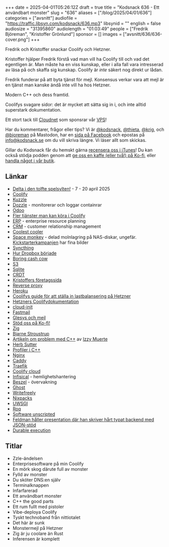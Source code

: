 +++
date = 2025-04-01T05:26:12Z
draft = true
title = "Kodsnack 636 - Ett användbart monster"
slug = "636"
aliases = ["/blog/2025/04/01/636"]
categories = ["avsnitt"]
audiofile = "https://traffic.libsyn.com/kodsnack/636.mp3"
libsynid = ""
english = false
audiosize = "31395860"
audiolength = "01:03:49"
people = ["Fredrik Björeman", "Kristoffer Grönlund"]
sponsor = []
images = ["avsnitt/636/636-cover.png"]
+++

Fredrik och Kristoffer snackar Coolify och Hetzner.

Kristoffer hjälper Fredrik förstå vad man vill ha Coolify till och vad det egentligen är. Man måste ha en viss kunskap, eller i alla fall vara intresserad av läsa på och skaffa sig kunskap. Coolify är *inte* säkert nog direkt ur lådan.

Fredrik funderar på att byta tjänst för mejl. Konsensus verkar vara att mejl är en tjänst man kanske ändå inte vill ha hos Hetzner.

Modern C++ och dess framtid.

Coolifys svagare sidor: det är mycket att sätta sig in i, och inte alltid superstark dokumentation.

Ett stort tack till [Cloudnet](https://www.cloudnet.se) som sponsrar vår [VPS](https://en.wikipedia.org/wiki/Virtual_private_server)!

Har du kommentarer, frågor eller tips? Vi är [@kodsnack](https://social.podsnack.se/@kodsnack), [@thieta](https://6510.nu/@thieta), [@krig](https://6510.nu/@krig), och [@bjoreman](https://toot.cafe/@bjoreman) på Mastodon, har en [sida på Facebook](https://www.facebook.com/) och epostas på [info@kodsnack.se](mailto:info@kodsnack.se) om du vill skriva längre. Vi läser allt som skickas.

Gillar du Kodsnack får du hemskt gärna [recensera oss i iTunes](https://itunes.apple.com/se/podcast/kodsnack/id561631498?l=en)! Du kan också stödja podden genom att <a href="https://ko-fi.com/kodsnack" rel="payment">ge oss en kaffe (eller två!) på Ko-fi</a>, eller [handla något i vår butik](https://shop.spreadshirt.se/kodsnack/).

## Länkar
* [Delta i den tolfte spelsylten!](https://itch.io/jam/spelsylt12) - 7 - 20 april 2025
* [Coolify](https://coolify.io/)
* [Kuzzle](https://kuzzle.io/)
* [Dozzle](https://dozzle.dev/) - monitorerar och loggar containrar
* [Odoo](https://www.odoo.com/)
* [Fler tjänster man kan köra i Coolify](https://coolify.io/docs/services/overview)
* [ERP](https://en.wikipedia.org/wiki/Enterprise_resource_planning) - enterprise resource planning
* [CRM](https://en.wikipedia.org/wiki/Customer_relationship_management) - customer relationship management
* [Coolest cooler](https://en.wikipedia.org/wiki/Coolest_Cooler)
* [Space monkey](https://en.wikipedia.org/wiki/Space_Monkey_%28company%29) - delad molnlagring på NAS-diskar, ungefär. [Kickstarterkampanjen](https://www.kickstarter.com/projects/clintgc/space-monkey-taking-the-cloud-out-of-the-datacente) har fina bilder
* [Syncthing](https://syncthing.net/)
* [Hur Dropbox började](https://en.wikipedia.org/wiki/Dropbox#History)
* [Boring cash cow](https://ziran.se/)
* [S3](https://en.wikipedia.org/wiki/Amazon_S3)
* [Sqlite](https://en.wikipedia.org/wiki/SQLite)
* [CRDT](https://en.wikipedia.org/wiki/Conflict-free_replicated_data_type)
* [Kristoffers företagssida](https://ziran.se/)
* [Reverse proxy](https://en.wikipedia.org/wiki/Reverse_proxy)
* [Heroku](https://en.wikipedia.org/wiki/Heroku)
* [Coolifys guide för att ställa in lastbalansering på Hetzner](https://coolify.io/docs/knowledge-base/how-to/hetzner-loadbalancing)
* [Hetzners Coolifydokumentation](https://docs.hetzner.com/cloud/apps/list/coolify)
* [cloud-init](https://cloud-init.io/)
* [Fastmail](https://en.wikipedia.org/wiki/Fastmail)
* [Glesys och mejl](https://glesys.se/tjanster/e-post)
* [Stöd oss på Ko-fi!](https://ko-fi.com/kodsnack)
* [Zig](https://ziglang.org/)
* [Bjarne Stroustrup](https://en.wikipedia.org/wiki/Bjarne_Stroustrup)
* [Artikeln om problem med C++](https://izzys.casa/2024/11/on-safe-cxx/) av [Izzy Muerte](https://izzys.casa/)
* [Herb Sutter](https://en.wikipedia.org/wiki/Herb_Sutter)
* [Profiler i C++](https://www.open-std.org/jtc1/sc22/wg21/docs/papers/2025/p3589r0.pdf)
* [Nginx](https://nginx.org/)
* [Caddy](https://caddyserver.com/)
* [Traefik](https://doc.traefik.io/traefik/)
* [Coolify cloud](https://coolify.io/cloud/)
* [Infisical](https://infisical.com/) - hemlighetshantering
* [Beszel](https://beszel.dev/) - övervakning
* [Ghost](https://ghost.org/)
* [Writefreely](https://writefreely.org/)
* [Nixpacks](https://nixpacks.com/docs/getting-started)
* [UWSGI](https://en.wikipedia.org/wiki/UWSGI)
* [Roq](https://www.roc-lang.org/)
* [Software unscripted](https://pod.link/1602572955)
* [Feldman håller presentation där han skriver hårt typat backend med JSON-stöd](https://www.youtube.com/watch?v=7R204VUlzGc)
* [Durable execution](https://temporal.io/blog/building-reliable-distributed-systems-in-node)

## Titlar
* Zzle-ändelsen
* Enterprisesoftware på min Coolify
* En mörk skog därute full av monster
* Fylld av monster
* Du sköter DNS:en själv
* Terminalknappen
* Infarfarerad
* Ett användbart monster
* C++ the good parts
* Ett rum fullt med pistoler
* Vibe-deploya Coolify
* Tyskt technoband från nittiotalet
* Det här är sunk
* Monstermejl på Hetzner
* Zig är ju coolare än Rust
* Inferensen är komplett